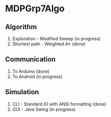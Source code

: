 # MDPGrp7Algo

## Algorithm
1. Exploration - Modified Sweep (in progress)
2. Shortest path - Weighted A* (done)

## Communication
1. To Arduino (done)
2. To Android (in progress)

## Simulation
1. CLI - Standard IO with ANSI formatting (done)
2. GUI - Java Swing (in progress)
